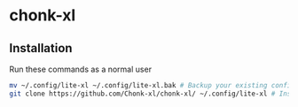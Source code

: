 # chonk-xl

## Installation
Run these commands as a normal user
```bash
mv ~/.config/lite-xl ~/.config/lite-xl.bak # Backup your existing config 
git clone https://github.com/Chonk-xl/chonk-xl/ ~/.config/lite-xl # Install chonk-xl
```
